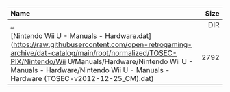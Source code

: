 |Name|Size|
|:---|---:|
|[..](../index.html)|DIR|
|[Nintendo Wii U - Manuals - Hardware.dat](https://raw.githubusercontent.com/open-retrogaming-archive/dat-catalog/main/root/normalized/TOSEC-PIX/Nintendo/Wii U/Manuals/Hardware/Nintendo Wii U - Manuals - Hardware/Nintendo Wii U - Manuals - Hardware (TOSEC-v2012-12-25_CM).dat)|2792|
